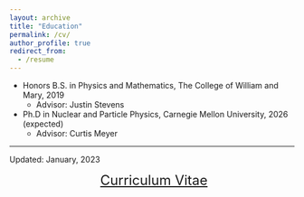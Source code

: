 ```yaml
---
layout: archive
title: "Education"
permalink: /cv/
author_profile: true
redirect_from:
  - /resume
---
```



* Honors B.S. in Physics and Mathematics, The College of William and Mary, 2019  
  * Advisor: Justin Stevens  
* Ph.D in Nuclear and Particle Physics, Carnegie Mellon University, 2026 (expected)  
  * Advisor: Curtis Meyer  

_________________
Updated: January, 2023  

<p align="center">
  <font size="5">
  <a href="http://zabaldwin.github.io/files/Gradschool_CV_Baldwin_2023.pdf">Curriculum Vitae</a>
  </font>
</p>





